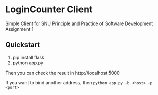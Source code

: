 # LoginCounter Client
Simple Client for SNU Principle and Practice of Software Development Assignment 1

## Quickstart
1. pip install flask
2. python app.py

Then you can check the result in http://localhost:5000

If you want to bind another address, then `python app.py -b <host> -p <port>`
